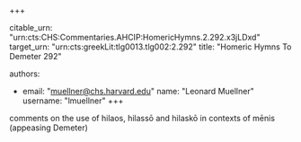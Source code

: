 +++


citable_urn: "urn:cts:CHS:Commentaries.AHCIP:HomericHymns.2.292.x3jLDxd"
target_urn: "urn:cts:greekLit:tlg0013.tlg002:2.292"
title: "Homeric Hymns To Demeter 292"

authors:
- email: "muellner@chs.harvard.edu"
  name: "Leonard Muellner"
  username: "lmuellner"
+++

<p>comments on the use of hilaos, hilassō and hilaskō in contexts of mēnis (appeasing Demeter)</p>